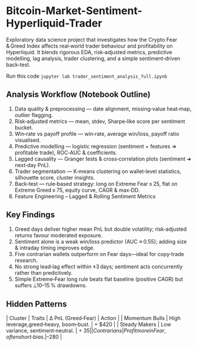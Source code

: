 # Bitcoin-Market-Sentiment-Hyperliquid-Trader

Exploratory data science project that investigates how the Crypto Fear & Greed Index affects real‑world trader behaviour and profitability on Hyperliquid. It blends rigorous EDA, risk‑adjusted metrics, predictive modelling, lag analysis, trader clustering, and a simple sentiment‑driven back‑test.

Run this code
```jupyter lab trader_sentiment_analysis_full.ipynb```

## Analysis Workflow (Notebook Outline)

1) Data quality & preprocessing — date alignment, missing‑value heat‑map, outlier flagging.
2) Risk‑adjusted metrics — mean, stdev, Sharpe‑like score per sentiment bucket.
3) Win‑rate vs payoff profile — win‑rate, average win/loss, payoff ratio visualised.
4) Predictive modelling — logistic regression (sentiment + features ⇒ profitable trade), ROC‑AUC & coefficients.
5) Lagged causality — Granger tests & cross‑correlation plots (sentiment ➜ next‑day PnL).
6) Trader segmentation — K‑means clustering on wallet‑level statistics, silhouette score, cluster insights.
7) Back‑test — rule‑based strategy: long on Extreme Fear ≤ 25, flat on Extreme Greed ≥ 75, equity curve, CAGR & max‑DD.
8) Feature Engineering – Lagged & Rolling Sentiment Metrics

## Key Findings

1) Greed days deliver higher mean PnL but double volatility; risk‑adjusted returns favour moderated exposure.
2) Sentiment alone is a weak win/loss predictor (AUC ≈ 0.55); adding size & intraday timing improves edge.
3) Five contrarian wallets outperform on Fear days—ideal for copy‑trade research.
4) No strong lead‑lag effect within ±3 days; sentiment acts concurrently rather than predictively.
5) Simple Extreme‑Fear long rule beats flat baseline (positive CAGR) but suffers ⟂10–15 % drawdowns.

## Hidden Patterns

| Cluster        | Traits                                | Δ PnL (Greed‑Fear) | Action |
| Momentum Bulls | High leverage,greed‑heavy, boom‑bust. | + $420             | 
| Steady Makers  | Low variance, sentiment‑neutral.      | + $35              |    
| Contrarians    | Profit more in Fear, often short‑bias.| – $280             |
